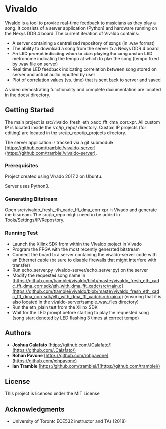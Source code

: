 # Vivaldo

Vivaldo is a tool to provide real-time feedback to musicians as they play a song. It consists of a server application (Python) and hardware running on the Nexys DDR 4 board. The current iteration of Vivaldo contains:
* A server containing a centralized repository of songs (in .wav format)
* The ability to download a song from the server to a Nexys DDR 4 board
* An LED prompt indicating when to start playing the song and an LED metronome indicating the tempo at which to play the song (tempo fixed by .wav file on server)
* Real time LED feedback indicating correlation between song stored on server and actual audio inputted by user
* Plot of correlation values (vs. time) that is sent back to server and saved

A video demostrating functionality and complete documentation are located in the docs/ directory. 

## Getting Started

The main project is src/vivaldo_fresh_eth_xadc_fft_dma_corr.xpr. All custom IP is located inside the src/ip_repo/ directory. Custom IP projects (for editing) are located in the src/ip_repo/ip_projects directory.

The server application is tracked via a git submodule [https://github.com/tramblei/vivaldo-server](https://github.com/tramblei/vivaldo-server).

### Prerequisites

Project created using Vivado 2017.2 on Ubuntu.

Server uses Python3.

### Generating Bitstream
Open src/vivaldo_fresh_eth_xadc_fft_dma_corr.xpr in Vivado and generate the bistream. The src/ip_repo might need to be added in Tools/Settings/IP/Repository. 

### Running Test
* Launch the Xilinx SDK from within the Vivaldo project in Vivado
* Program the FPGA with the most recently generated bitstream
* Connect the board to a server containing the vivaldo-server code with an Ethernet cable (be sure to disable firewalls that might interfere with transfer)
* Run echo_server.py (vivaldo-server/echo_server.py) on the server
* Modify the requested song name in [https://github.com/tramblei/vivaldo/blob/master/vivaldo_fresh_eth_xadc_fft_dma_corr.sdk/eth_with_dma_fft_xadc/src/main.c](https://github.com/tramblei/vivaldo/blob/master/vivaldo_fresh_eth_xadc_fft_dma_corr.sdk/eth_with_dma_fft_xadc/src/main.c) (ensuring that it is also located in the vivaldo-server/sample_wav_files directory)
* Run the eth_plain test from the Xilinx SDK
* Wait for the LED prompt before starting to play the requested song (song start denoted by LED flashing 3 times at correct tempo)


## Authors

* **Joshua Calafato** [https://github.com/JCalafato/](https://github.com/JCalafato/)
* **Rohan Pavone** [https://github.com/rohpavone](https://github.com/rohpavone)
* **Ian Tramble** [https://github.com/tramblei/](https://github.com/tramblei/)

## License

This project is licensed under the MIT License

## Acknowledgments

* University of Toronto ECE532 instructor and TAs (2018)
